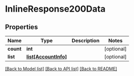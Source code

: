 # InlineResponse200Data

## Properties
Name | Type | Description | Notes
------------ | ------------- | ------------- | -------------
**count** | **int** |  | [optional] 
**list** | [**list[AccountInfo]**](AccountInfo.md) |  | [optional] 

[[Back to Model list]](../README.md#documentation-for-models) [[Back to API list]](../README.md#documentation-for-api-endpoints) [[Back to README]](../README.md)

